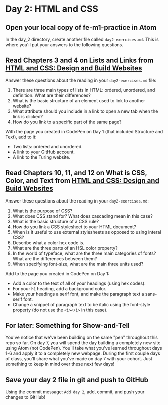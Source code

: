# Day 2: HTML and CSS

## Open your local copy of fe-m1-practice in Atom

  In the day_2 directory, create another file called `day2-exercises.md`. This is where you'll put your answers to the following questions.

## Read Chapters 3 and 4 on Lists and Links from [HTML and CSS: Design and Build Websites](http://www.amazon.com/HTML-CSS-Design-Build-Websites/dp/1118008189/ref=sr_1_3?ie=UTF8&qid=1459879147&sr=8-3&keywords=duckett)

  Answer these questions about the reading in your `day2-exercises.md` file:

  1.  There are three main types of lists in HTML: ordered, unordered, and definition. What are their differences?
  2.  What is the basic structure of an element used to link to another website?
  3.  What attribute should you include in a link to open a new tab when the link is clicked?
  4.  How do you link to a specific part of the same page?

  With the page you created in CodePen on Day 1 (that included Structure and Text), add to it:

  *   Two lists: ordered and unordered.
  *   A link to your GitHub account.
  *   A link to the Turing website.

## Read Chapters 10, 11, and 12 on What is CSS, Color, and Text from [HTML and CSS: Design and Build Websites](http://www.amazon.com/HTML-CSS-Design-Build-Websites/dp/1118008189/ref=sr_1_3?ie=UTF8&qid=1459879147&sr=8-3&keywords=duckett)

  Answer these questions about the reading in your `day2-exercises.md`:

  1.  What is the purpose of CSS?
  2.  What does CSS stand for? What does cascading mean in this case?
  3.  What is the basic structure of a CSS rule?
  4.  How do you link a CSS stylesheet to your HTML document?
  5.  When is it useful to use external stylesheets as opposed to using interal CSS?
  6.  Describe what a color hex code is.
  7.  What are the three parts of an HSL color property?
  8.  In the world of typeface, what are the three main categories of fonts? What are the differences between them?
  9.  When specifying font-size, what are the main three units used?

  Add to the page you created in CodePen on Day 1:

  *   Add a color to the text of all of your headings (using hex codes).
  *   For your `h1` heading, add a background color.
  *   Make your headings a serif font, and make the paragraph text a sans-serif font.
  *   Change a snippet of paragraph text to be italic using the font-style property (do not use the `<i></i>` in this case).

## For later: Something for Show-and-Tell

  You've notice that we've been building on the same "pen" throughout this repo so far. On day 7, you will spend the day building a completely new site using Atom (not CodePen). You'll take what you've learned throughout days 1-6 and apply it to a completely new webpage. During the first couple days of class, you'll share what you've made on day 7 with your cohort. Just something to keep in mind over these next few days!

## Save your day 2 file in git and push to GitHub

Using the commit message: `Add day 2`, add, commit, and push your changes to GitHub!
